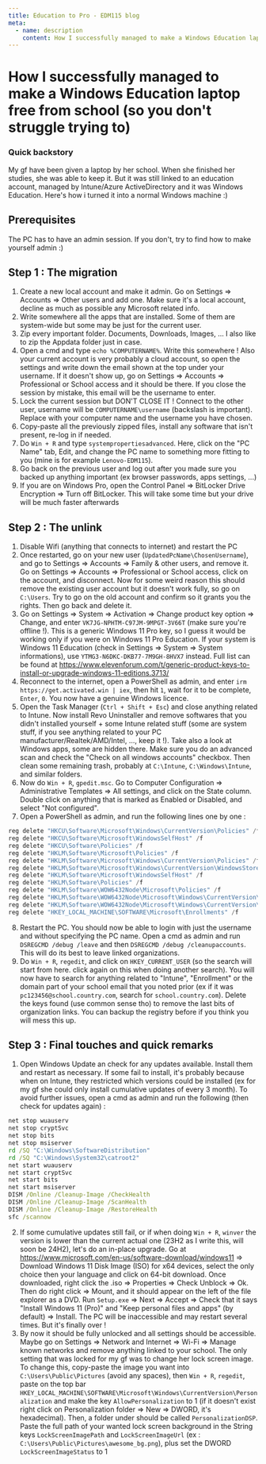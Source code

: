 ```yaml
---
title: Education to Pro - EDM115 blog
meta:
  - name: description
    content: How I successfully managed to make a Windows Education laptop free from school (so you don't struggle trying to)
---
```


# How I successfully managed to make a Windows Education laptop free from school (so you don't struggle trying to)

### Quick backstory
My gf have been given a laptop by her school. When she finished her studies, she was able to keep it. But it was still linked to an education account, managed by Intune/Azure ActiveDirectory and it was Windows Education. Here's how i turned it into a normal Windows machine \:)

## Prerequisites
The PC has to have an admin session. If you don't, try to find how to make yourself admin \:)

## Step 1 : The migration
01. Create a new local account and make it admin. Go on Settings => Accounts => Other users and add one. Make sure it's a local account, decline as much as possible any Microsoft related info.
02. Write somewhere all the apps that are installed. Some of them are system-wide but some may be just for the current user.
03. Zip every important folder. Documents, Downloads, Images, ... I also like to zip the Appdata folder just in case.
04. Open a cmd and type `echo %COMPUTERNAME%`. Write this somewhere ! Also your current account is very probably a cloud account, so open the settings and write down the email shown at the top under your username. If it doesn't show up, go on Settings => Accounts => Professional or School access and it should be there. If you close the session by mistake, this email will be the username to enter.
05. Lock the current session but DON'T CLOSE IT ! Connect to the other user, username will be `COMPUTERNAME\username` (backslash is important). Replace with your computer name and the username you have chosen.
06. Copy-paste all the previously zipped files, install any software that isn't present, re-log in if needed.
07. Do `Win + R` and type `systempropertiesadvanced`. Here, click on the "PC Name" tab, Edit, and change the PC name to something more fitting to you (mine is for example `Lenovo-EDM115`).
08. Go back on the previous user and log out after you made sure you backed up anything important (ex browser passwords, apps settings, ...)
09. If you are on Windows Pro, open the Control Panel => BitLocker Drive Encryption => Turn off BitLocker. This will take some time but your drive will be much faster afterwards

## Step 2 : The unlink
01. Disable Wifi (anything that connects to internet) and restart the PC
02. Once restarted, go on your new user (`UpdatedPcName\ChosenUsername`), and go to Settings => Accounts => Family & other users, and remove it. Go on Settings => Accounts => Professional or School access, click on the account, and disconnect. Now for some weird reason this should remove the existing user account but it doesn't work fully, so go on `C:\Users`. Try to go on the old account and confirm so it grants you the rights. Then go back and delete it.
03. Go on Settings => System => Activation => Change product key option => Change, and enter `VK7JG-NPHTM-C97JM-9MPGT-3V66T` (make sure you're offline !). This is a generic Windows 11 Pro key, so I guess it would be working only if you were on Windows 11 Pro Education. If your system is Windows 11 Education (check in Settings => System => System informations), use `YTMG3-N6DKC-DKB77-7M9GH-8HVX7` instead. Full list can be found at https://www.elevenforum.com/t/generic-product-keys-to-install-or-upgrade-windows-11-editions.3713/
04. Reconnect to the internet, open a PowerShell as admin, and enter `irm https://get.activated.win | iex`, then hit `1`, wait for it to be complete, `Enter`, `0`. You now have a genuine Windows licence.
05. Open the Task Manager (`Ctrl + Shift + Esc`) and close anything related to Intune. Now install Revo Uninstaller and remove softwares that you didn't installed yourself + some Intune related stuff (some are system stuff, if you see anything related to your PC manufacturer/Realtek/AMD/Intel, ..., keep it !). Take also a look at Windows apps, some are hidden there. Make sure you do an advanced scan and check the "Check on all windows accounts" checkbox. Then clean some remaining trash, probably at `C:\Intune`, `C:\Windows\Intune`, and similar folders.
06. Now do `Win + R`, `gpedit.msc`. Go to Computer Configuration => Administrative Templates => All settings, and click on the State column. Double click on anything that is marked as Enabled or Disabled, and select "Not configured".
07. Open a PowerShell as admin, and run the following lines one by one :
```powershell
reg delete "HKCU\Software\Microsoft\Windows\CurrentVersion\Policies" /f
reg delete "HKCU\Software\Microsoft\WindowsSelfHost" /f
reg delete "HKCU\Software\Policies" /f
reg delete "HKLM\Software\Microsoft\Policies" /f
reg delete "HKLM\Software\Microsoft\Windows\CurrentVersion\Policies" /f
reg delete "HKLM\Software\Microsoft\Windows\CurrentVersion\WindowsStore\WindowsUpdate" /f
reg delete "HKLM\Software\Microsoft\WindowsSelfHost" /f
reg delete "HKLM\Software\Policies" /f
reg delete "HKLM\Software\WOW6432Node\Microsoft\Policies" /f
reg delete "HKLM\Software\WOW6432Node\Microsoft\Windows\CurrentVersion\Policies" /f
reg delete "HKLM\Software\WOW6432Node\Microsoft\Windows\CurrentVersion\WindowsStore\WindowsUpdate" /f
reg delete "HKEY_LOCAL_MACHINE\SOFTWARE\Microsoft\Enrollments" /f
```
08. Restart the PC. You should now be able to login with just the username and without specifying the PC name. Open a cmd as admin and run `DSREGCMD /debug /leave` and then `DSREGCMD /debug /cleanupaccounts`. This will do its best to leave linked organizations.
09. Do `Win + R`, `regedit`, and click on `HKEY_CURRENT_USER` (so the search will start from here. click again on this when doing another search). You will now have to search for anything related to "Intune", "Enrollment" or the domain part of your school email that you noted prior (ex if it was `pc123456@school.country.com`, search for `school.country.com`). Delete the keys found (use common sense tho) to remove the last bits of organization links. You can backup the registry before if you think you will mess this up.

## Step 3 : Final touches and quick remarks
01. Open Windows Update an check for any updates available. Install them and restart as necessary. If some fail to install, it's probably because when on Intune, they restricted which versions could be installed (ex for my gf she could only install cumulative updates of every 3 month). To avoid further issues, open a cmd as admin and run the following (then check for updates again) :
```cmd
net stop wuauserv
net stop cryptSvc
net stop bits
net stop msiserver
rd /SQ "C:\Windows\SoftwareDistribution"
rd /SQ "C:\Windows\System32\catroot2"
net start wuauserv
net start cryptSvc
net start bits
net start msiserver
DISM /Online /Cleanup-Image /CheckHealth
DISM /Online /Cleanup-Image /ScanHealth
DISM /Online /Cleanup-Image /RestoreHealth
sfc /scannow
```
02. If some cumulative updates still fail, or if when doing `Win + R`, `winver` the version is lower than the current actual one (23H2 as I write this, will soon be 24H2), let's do an in-place upgrade. Go at https://www.microsoft.com/en-us/software-download/windows11 => Download Windows 11 Disk Image (ISO) for x64 devices, select the only choice then your language and click on 64-bit download. Once downloaded, right click the .iso => Properties => Check Unblock => Ok. Then do right click => Mount, and it should appear on the left of the file explorer as a DVD. Run `Setup.exe` => Next => Accept => Check that it says "Install Windows 11 (Pro)" and "Keep personal files and apps" (by default) => Install. The PC will be inaccessible and may restart several times. But it's finally over !
03. By now it should be fully unlocked and all settings should be accessible. Maybe go on Settings => Network and Internet => Wi-Fi => Manage known networks and remove anything linked to your school. The only setting that was locked for my gf was to change her lock screen image. To change this, copy-paste the image you want into `C:\Users\Public\Pictures` (avoid any spaces), then `Win + R`, `regedit`, paste on the top bar `HKEY_LOCAL_MACHINE\SOFTWARE\Microsoft\Windows\CurrentVersion\Personalization` and make the key `AllowPersonalization` to 1 (if it doesn't exist right click on Personalization folder => New => DWORD, it's hexadecimal). Then, a folder under should be called `PersonalizationDSP`. Paste the full path of your wanted lock screen background in the String keys `LockScreenImagePath` and `LockScreenImageUrl` (ex : `C:\Users\Public\Pictures\awesome_bg.png`), plus set the DWORD `LockScreenImageStatus` to 1
